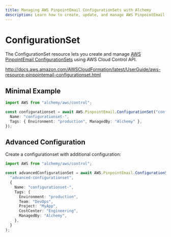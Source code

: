 ```yaml
---
title: Managing AWS PinpointEmail ConfigurationSets with Alchemy
description: Learn how to create, update, and manage AWS PinpointEmail ConfigurationSets using Alchemy Cloud Control.
---
```


# ConfigurationSet

The ConfigurationSet resource lets you create and manage [AWS PinpointEmail ConfigurationSets](https://docs.aws.amazon.com/pinpointemail/latest/userguide/) using AWS Cloud Control API.

http://docs.aws.amazon.com/AWSCloudFormation/latest/UserGuide/aws-resource-pinpointemail-configurationset.html

## Minimal Example

```ts
import AWS from "alchemy/aws/control";

const configurationset = await AWS.PinpointEmail.ConfigurationSet("configurationset-example", {
  Name: "configurationset-",
  Tags: { Environment: "production", ManagedBy: "Alchemy" },
});
```

## Advanced Configuration

Create a configurationset with additional configuration:

```ts
import AWS from "alchemy/aws/control";

const advancedConfigurationSet = await AWS.PinpointEmail.ConfigurationSet(
  "advanced-configurationset",
  {
    Name: "configurationset-",
    Tags: {
      Environment: "production",
      Team: "DevOps",
      Project: "MyApp",
      CostCenter: "Engineering",
      ManagedBy: "Alchemy",
    },
  }
);
```


